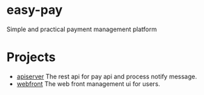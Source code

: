 # easy-pay

Simple and practical payment management platform

# Projects

- [apiserver](apiserver) The rest api for pay api and process notify message.
- [webfront](webfront) The web front management ui for users.
